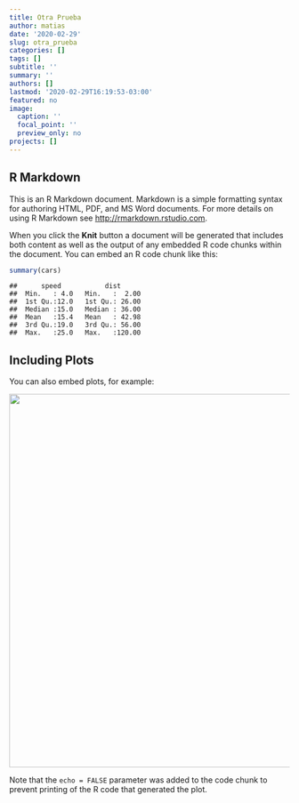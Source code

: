 ```yaml
---
title: Otra Prueba
author: matias
date: '2020-02-29'
slug: otra_prueba
categories: []
tags: []
subtitle: ''
summary: ''
authors: []
lastmod: '2020-02-29T16:19:53-03:00'
featured: no
image:
  caption: ''
  focal_point: ''
  preview_only: no
projects: []
---
```





## R Markdown

This is an R Markdown document. Markdown is a simple formatting syntax for authoring HTML, PDF, and MS Word documents. For more details on using R Markdown see <http://rmarkdown.rstudio.com>.

When you click the **Knit** button a document will be generated that includes both content as well as the output of any embedded R code chunks within the document. You can embed an R code chunk like this:


```r
summary(cars)
```

```
##      speed           dist       
##  Min.   : 4.0   Min.   :  2.00  
##  1st Qu.:12.0   1st Qu.: 26.00  
##  Median :15.0   Median : 36.00  
##  Mean   :15.4   Mean   : 42.98  
##  3rd Qu.:19.0   3rd Qu.: 56.00  
##  Max.   :25.0   Max.   :120.00
```

## Including Plots

You can also embed plots, for example:

<img src="/post/2020-02-29-otraPrueba_files/figure-html/pressure-1.png" width="672" />

Note that the `echo = FALSE` parameter was added to the code chunk to prevent printing of the R code that generated the plot.


